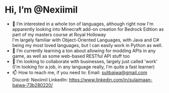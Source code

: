# Hi, I’m @Nexiimil
- 👀 I’m interested in a whole ton of languages, although right now I'm apparently looking into Minecraft add-on creation for Bedrock Edition as part of my masters course at Royal Holloway  
I'm largely familiar with Object-Oriented Languages, with Java and C# being my most loved languages, but I can easily work in Python as well.
- 🌱 I’m currently learning a ton about allowing for modding APIs in any game, as well as some web-based RESTful API stuff too
- 💞️ I’m looking to collaborate with businesses, largely just called 'work' (I'm looking for a job, in any language really, I'm quite a fast learner)
- 📫 How to reach me, if you need to:
Email: sulibajwa@gmail.com  
Discord: Nexiimil
LinkedIn: https://www.linkedin.com/in/sulaimaan-bajwa-73b280220/

